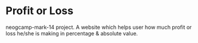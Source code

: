 # Profit or Loss
 neogcamp-mark-14 project.
 A website which helps user how much profit or loss he/she is making in percentage & absolute value.
